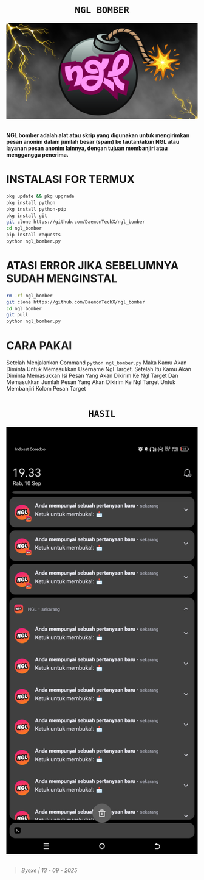 <h1 align="center"><code>NGL BOMBER</code></h1> <p align="center"> <img src="https://github.com/DaemonTechX/ngl_bomber/blob/main/ngl_bomb.png" width="590"><br><br>
  
**NGL bomber adalah alat atau skrip yang digunakan untuk mengirimkan pesan anonim dalam jumlah besar (spam) ke tautan/akun NGL atau layanan pesan anonim lainnya, dengan tujuan membanjiri atau mengganggu penerima.**

# INSTALASI FOR TERMUX
```bash
pkg update && pkg upgrade
pkg install python
pkg install python-pip
pkg install git
git clone https://github.com/DaemonTechX/ngl_bomber
cd ngl_bomber
pip install requests
python ngl_bomber.py
```

# ATASI ERROR JIKA SEBELUMNYA SUDAH MENGINSTAL
```bash
rm -rf ngl_bomber
git clone https://github.com/DaemonTechX/ngl_bomber
cd ngl_bomber
git pull
python ngl_bomber.py
```

# CARA PAKAI
Setelah Menjalankan Command `python ngl_bomber.py` Maka Kamu Akan Diminta Untuk Memasukkan Username Ngl Target. Setelah Itu Kamu Akan Diminta Memasukkan Isi Pesan Yang Akan Dikirim Ke Ngl Target Dan Memasukkan Jumlah Pesan Yang Akan Dikirim Ke Ngl Target Untuk Membanjiri Kolom Pesan Target

<h1 align="center"><code>HASIL</code></h1> <p align="center"> <img src="https://github.com/DaemonTechX/ngl_bomber/blob/main/hasil.png" width="590"><br><br>

> _Byexe | 13 - 09 - 2025_
